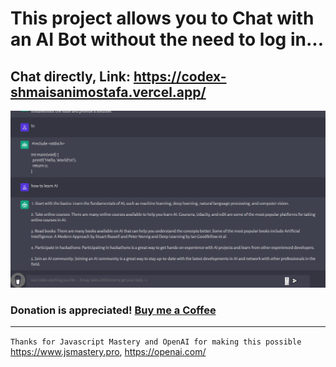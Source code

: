 # This project allows you to Chat with an AI Bot without the need to log in...

## Chat directly, Link: https://codex-shmaisanimostafa.vercel.app/

<p>
  <a href="https://codex-shmaisanimostafa.vercel.app/">
    <img  src="./Screenshot.png">
  </a>
</p>

### Donation is appreciated! [Buy me a Coffee](https://www.buymeacoffee.com/shmaisanimstf)

---

`Thanks for Javascript Mastery and OpenAI for making this possible`
https://www.jsmastery.pro,
https://openai.com/
